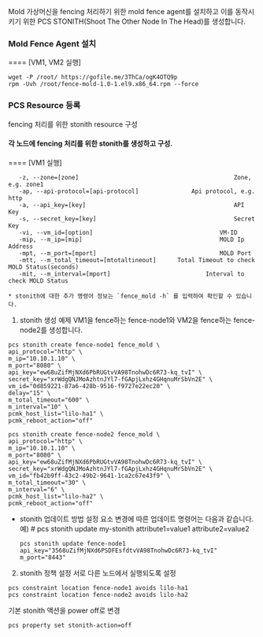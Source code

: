 Mold 가상머신을 fencing 처리하기 위한 mold fence agent를 설치하고 이를 동작시키기 위한 PCS STONITH(Shoot The Other Node In The Head)를 생성합니다.

### Mold Fence Agent 설치

==== [VM1, VM2 실행]
```
wget -P /root/ https://gofile.me/3ThCa/ogK4OTQ9p
rpm -Uvh /root/fence-mold-1.0-1.el9.x86_64.rpm --force
```

### PCS Resource 등록
fencing 처리를 위한 stonith resource 구성

#### 각 노드에 fencing 처리를 위한 stonith를 생성하고 구성.
==== [VM1 실행]
```
   -z, --zone=[zone]                          					Zone, e.g. zone1
   -ap, --api-protocol=[api-protocol] 				Api protocol, e.g. http
   -a, --api_key=[key]                        					API Key
   -s, --secret_key=[key]                    					Secret Key
   -vi, --vm_id=[option]                       				VM-ID
   -mip, --m_ip=[mip]                          				MOLD Ip Address
   -mpt, --m_port=[mport]                 					MOLD Port
   -mtt, --m_total_timeout=[mtotaltineout]   	Total Timeout to check MOLD Status(seconds)
   -mit, --m_interval=[mport]                  			Interval to check MOLD Status

```
	* stonith에 대한 추가 명령어 정보는 `fence_mold -h` 를 입력하여 확인할 수 있습니다.

1) stonith 생성 예제
   VM1을 fence하는 fence-node1와 VM2을 fence하는 fence-node2를 생성합니다.
```
pcs stonith create fence-node1 fence_mold \
api_protocol="http" \
m_ip="10.10.1.10" \
m_port="8080" \
api_key="ew68uZifMjNXd6PbRUGtvVA98TnohwDc6R73-kq_tvI" \
secret_key="xrWdgQNJMoAzhtnJYl7-fGApjLxhz4GHqnuMrSbVn2E" \
vm_id="0d859221-87a6-428b-9516-f9727e22ec20" \
delay="15" \
m_total_timeout="600" \
m_interval="10" \
pcmk_host_list="lilo-ha1" \
pcmk_reboot_action="off"
```

```
pcs stonith create fence-node2 fence_mold \
api_protocol="http" \
m_ip="10.10.1.10" \
m_port="8080" \
api_key="ew68uZifMjNXd6PbRUGtvVA98TnohwDc6R73-kq_tvI" \
secret_key="xrWdgQNJMoAzhtnJYl7-fGApjLxhz4GHqnuMrSbVn2E" \
vm_id="fb42b9ff-43c2-49b2-9641-1ca2c67e43f9" \
m_total_timeout="30" \
m_interval="6" \
pcmk_host_list="lilo-ha2" \
pcmk_reboot_action="off"
```

* stonith 업데이트 방법
  설정 요소 변경에 따른 업데이트 명령어는 다음과 같습니다.
  예) # pcs stonith update my-stonith attribute1=value1 attribute2=value2
  ```
  pcs stonith update fence-node1 api_key="3568uZifMjNXd6PSDFEsfdtvVA98TnohwDc6R73-kq_tvI" m_port="8443"
  ```


2) stonith 정책 설정
   서로 다른 노드에서 실행되도록 설정
```
pcs constraint location fence-node1 avoids lilo-ha1
pcs constraint location fence-node2 avoids lilo-ha2
```
기본 stonith 액션을 power off로 변경
```
pcs property set stonith-action=off
```
